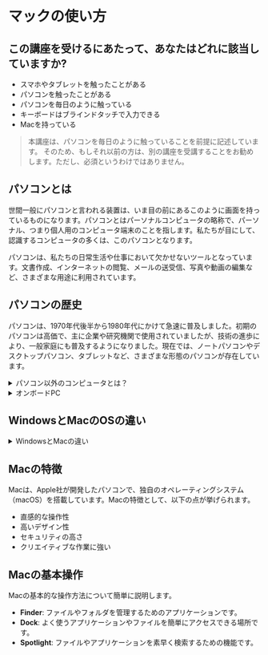 # マックの使い方

## この講座を受けるにあたって、あなたはどれに該当していますか?

* スマホやタブレットを触ったことがある
* パソコンを触ったことがある
* パソコンを毎日のように触っている
* キーボードはブラインドタッチで入力できる
* Macを持っている

> 本講座は、パソコンを毎日のように触っていることを前提に記述しています。
> そのため、もしそれ以前の方は、別の講座を受講することをお勧めします。ただし、必須というわけではありません。

## パソコンとは
世間一般にパソコンと言われる装置は、いま目の前にあるこのように画面を持っているものになります。パソコンとはパーソナルコンピュータの略称で、パーソナル、つまり個人用のコンピュータ端末のことを指します。私たちが目にして、認識するコンピュータの多くは、このパソコンとなります。

パソコンは、私たちの日常生活や仕事において欠かせないツールとなっています。文書作成、インターネットの閲覧、メールの送受信、写真や動画の編集など、さまざまな用途に利用されています。

## パソコンの歴史
パソコンは、1970年代後半から1980年代にかけて急速に普及しました。初期のパソコンは高価で、主に企業や研究機関で使用されていましたが、技術の進歩により、一般家庭にも普及するようになりました。現在では、ノートパソコンやデスクトップパソコン、タブレットなど、さまざまな形態のパソコンが存在しています。

<details>
<summary>パソコン以外のコンピュータとは？</summary>
パソコン以外のコンピュータには、マイコンやサーバーなどがあります。マイコンはテレビのリモコンや電子レンジなどの家電製品に使用されており、多くの場合、目につくことはありません。故障したリモコンを分解してみると、ICと呼ばれる黒い部品が入っています。

<img width="500" src="../images/mycon.jpg">
</details>

<details>
<summary>オンボードPC</summary>
昨今のパソコンは種類も用途も多岐にわたります。そのため、サーバーなどの機能を従来のパソコンで行うことも可能です。また、モニタに接続することが前提になっていますが、普段の運用ではモニタを繋がないことも可能です。
パソコンを最小構成で組み立てると次の写真のようなものだけで十分と言えます。ここにモニタやマウス、キーボードを接続することで、パソコンとして機能させることができます。(ラズパイをパソコンと言って言い切っていいか悩みどころですが、、、)

<img width="500" src="../images/RaspberryPi.jpg">
</details>

## WindowsとMacのOSの違い

<details>
<summary>WindowsとMacの違い</summary>
WindowsとMacは、それぞれ異なるオペレーティングシステム（OS）を搭載しています。WindowsはMicrosoft社が開発しており、世界中で広く使用されています。一方、MacはApple社が開発しており、特にクリエイティブな作業に強みがあります。具体的な違いについては、次の章で詳しく説明します。
</details>

## Macの特徴
Macは、Apple社が開発したパソコンで、独自のオペレーティングシステム（macOS）を搭載しています。Macの特徴として、以下の点が挙げられます。
* 直感的な操作性
* 高いデザイン性
* セキュリティの高さ
* クリエイティブな作業に強い

## Macの基本操作
Macの基本的な操作方法について簡単に説明します。
* **Finder**: ファイルやフォルダを管理するためのアプリケーションです。
* **Dock**: よく使うアプリケーションやファイルを簡単にアクセスできる場所です。
* **Spotlight**: ファイルやアプリケーションを素早く検索するための機能です。